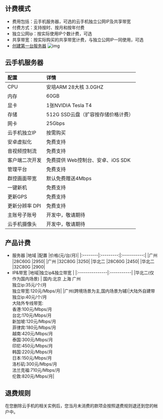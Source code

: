 ## 计费模式 
* 费用包括：云手机服务器，可选的云手机独立公网IP及共享带宽
* 付费方式：支持按时、按月和按年付费
* 独立公网ip：按实际使用IP个数计费，可选
* 共享带宽：按实际购买的共享带宽计费，与独立公网IP一同使用，可选
* [创建第一台服务器](https://console.ucloud.cn/uphone/server)
![img](images/price.png)
## 云手机服务器
|配置       |详情            |
|:-------------|:----------------|
|CPU       | 安培ARM 28大核 3.0GHZ         |
|内存       |60GB                       |
|显卡       |1张NVIDIA Tesla T4          |
|存储       |512G SSD云盘（扩容按存储价格计费）|
|网卡       |25Gbps                      |
|云手机独立IP     |按需购买               |
|安卓虚拟化   |免费支持                   |
|音视频控制流 |免费支持                   |
|客户端二次开发     |免费提供 Web控制台、安卓、iOS SDK   |
|管理平台  |免费支持                  |
|群控画面带宽  |默认免费赠送4Mbps |
|一键新机  | 免费支持 |
|更新GPS  | 免费支持 |
|更新分辨率 DPI  | 免费支持 |
|主账号子账号  | 开发中，敬请期待 |
|云手机摄像头  | 开发中，敬请期待  |
## 产品计费
* 服务器
|地域       |配置      |价格(元/台/月)|
|:--------|:---------:|:-----------:|
|广州  |28C60G |2950|
|广州   |32C80G |3250|
|华北二   |28C60G |2450|
|华北二   |32C80G |2900|
* IP&带宽
|地域|独立ip&独立带宽 |
|:---------------|:-----------|
|华北二(仅作为国内场景)   | 国内:北京 上海 广州<br>独立ip:35元/个/月<br>独立带宽:120元/Mbps/月|
|广州(跨境场景为主,国内场景为辅)|大陆外自建带独立ip:40元/个/月<br>大陆外专线带宽:<br>香港:100元/Mbps/月<br>台北:170元/Mbps/月<br>新加坡:120元/Mbps/月<br>菲律宾:180元/Mbps/月<br>越南:420元/Mbps/月<br>泰国:300元/Mbps/月<br>印尼:450元/Mbps/月<br>韩国:220元/Mbps/月<br>日本:150元/Mbps/月<br>洛杉矶:300元/Mbps/月<br>法兰克福:710元/Mbps/月<br>伦敦:820元/Mbps/月|
## 退费规则
在您删除云手机的相关实例后，您当月未消费的款项会按照退费规则退还到您的帐户中。
